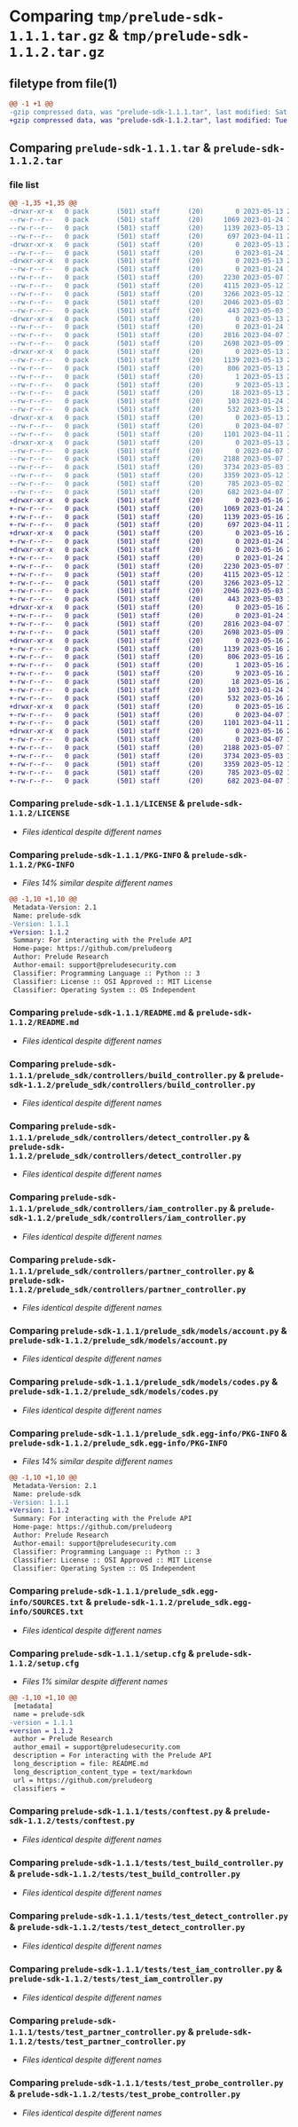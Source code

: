 # Comparing `tmp/prelude-sdk-1.1.1.tar.gz` & `tmp/prelude-sdk-1.1.2.tar.gz`

## filetype from file(1)

```diff
@@ -1 +1 @@
-gzip compressed data, was "prelude-sdk-1.1.1.tar", last modified: Sat May 13 20:30:41 2023, max compression
+gzip compressed data, was "prelude-sdk-1.1.2.tar", last modified: Tue May 16 20:31:57 2023, max compression
```

## Comparing `prelude-sdk-1.1.1.tar` & `prelude-sdk-1.1.2.tar`

### file list

```diff
@@ -1,35 +1,35 @@
-drwxr-xr-x   0 pack       (501) staff       (20)        0 2023-05-13 20:30:41.680450 prelude-sdk-1.1.1/
--rw-r--r--   0 pack       (501) staff       (20)     1069 2023-01-24 13:01:01.000000 prelude-sdk-1.1.1/LICENSE
--rw-r--r--   0 pack       (501) staff       (20)     1139 2023-05-13 20:30:41.680502 prelude-sdk-1.1.1/PKG-INFO
--rw-r--r--   0 pack       (501) staff       (20)      697 2023-04-11 22:16:02.000000 prelude-sdk-1.1.1/README.md
-drwxr-xr-x   0 pack       (501) staff       (20)        0 2023-05-13 20:30:41.676136 prelude-sdk-1.1.1/prelude_sdk/
--rw-r--r--   0 pack       (501) staff       (20)        0 2023-01-24 13:01:01.000000 prelude-sdk-1.1.1/prelude_sdk/__init__.py
-drwxr-xr-x   0 pack       (501) staff       (20)        0 2023-05-13 20:30:41.678264 prelude-sdk-1.1.1/prelude_sdk/controllers/
--rw-r--r--   0 pack       (501) staff       (20)        0 2023-01-24 13:01:01.000000 prelude-sdk-1.1.1/prelude_sdk/controllers/__init__.py
--rw-r--r--   0 pack       (501) staff       (20)     2230 2023-05-07 12:16:47.000000 prelude-sdk-1.1.1/prelude_sdk/controllers/build_controller.py
--rw-r--r--   0 pack       (501) staff       (20)     4115 2023-05-12 13:56:19.000000 prelude-sdk-1.1.1/prelude_sdk/controllers/detect_controller.py
--rw-r--r--   0 pack       (501) staff       (20)     3266 2023-05-12 13:56:19.000000 prelude-sdk-1.1.1/prelude_sdk/controllers/iam_controller.py
--rw-r--r--   0 pack       (501) staff       (20)     2046 2023-05-03 13:30:52.000000 prelude-sdk-1.1.1/prelude_sdk/controllers/partner_controller.py
--rw-r--r--   0 pack       (501) staff       (20)      443 2023-05-03 13:30:52.000000 prelude-sdk-1.1.1/prelude_sdk/controllers/probe_controller.py
-drwxr-xr-x   0 pack       (501) staff       (20)        0 2023-05-13 20:30:41.678822 prelude-sdk-1.1.1/prelude_sdk/models/
--rw-r--r--   0 pack       (501) staff       (20)        0 2023-01-24 13:01:01.000000 prelude-sdk-1.1.1/prelude_sdk/models/__init__.py
--rw-r--r--   0 pack       (501) staff       (20)     2816 2023-04-07 19:23:14.000000 prelude-sdk-1.1.1/prelude_sdk/models/account.py
--rw-r--r--   0 pack       (501) staff       (20)     2698 2023-05-09 16:39:45.000000 prelude-sdk-1.1.1/prelude_sdk/models/codes.py
-drwxr-xr-x   0 pack       (501) staff       (20)        0 2023-05-13 20:30:41.676729 prelude-sdk-1.1.1/prelude_sdk.egg-info/
--rw-r--r--   0 pack       (501) staff       (20)     1139 2023-05-13 20:30:41.000000 prelude-sdk-1.1.1/prelude_sdk.egg-info/PKG-INFO
--rw-r--r--   0 pack       (501) staff       (20)      806 2023-05-13 20:30:41.000000 prelude-sdk-1.1.1/prelude_sdk.egg-info/SOURCES.txt
--rw-r--r--   0 pack       (501) staff       (20)        1 2023-05-13 20:30:41.000000 prelude-sdk-1.1.1/prelude_sdk.egg-info/dependency_links.txt
--rw-r--r--   0 pack       (501) staff       (20)        9 2023-05-13 20:30:41.000000 prelude-sdk-1.1.1/prelude_sdk.egg-info/requires.txt
--rw-r--r--   0 pack       (501) staff       (20)       18 2023-05-13 20:30:41.000000 prelude-sdk-1.1.1/prelude_sdk.egg-info/top_level.txt
--rw-r--r--   0 pack       (501) staff       (20)      103 2023-01-24 13:01:01.000000 prelude-sdk-1.1.1/pyproject.toml
--rw-r--r--   0 pack       (501) staff       (20)      532 2023-05-13 20:30:41.680703 prelude-sdk-1.1.1/setup.cfg
-drwxr-xr-x   0 pack       (501) staff       (20)        0 2023-05-13 20:30:41.680099 prelude-sdk-1.1.1/tests/
--rw-r--r--   0 pack       (501) staff       (20)        0 2023-04-07 19:23:14.000000 prelude-sdk-1.1.1/tests/__init__.py
--rw-r--r--   0 pack       (501) staff       (20)     1101 2023-04-11 22:16:02.000000 prelude-sdk-1.1.1/tests/conftest.py
-drwxr-xr-x   0 pack       (501) staff       (20)        0 2023-05-13 20:30:41.680359 prelude-sdk-1.1.1/tests/templates/
--rw-r--r--   0 pack       (501) staff       (20)        0 2023-04-07 19:23:14.000000 prelude-sdk-1.1.1/tests/templates/__init__.py
--rw-r--r--   0 pack       (501) staff       (20)     2188 2023-05-07 12:16:47.000000 prelude-sdk-1.1.1/tests/test_build_controller.py
--rw-r--r--   0 pack       (501) staff       (20)     3734 2023-05-03 13:30:52.000000 prelude-sdk-1.1.1/tests/test_detect_controller.py
--rw-r--r--   0 pack       (501) staff       (20)     3359 2023-05-12 13:56:19.000000 prelude-sdk-1.1.1/tests/test_iam_controller.py
--rw-r--r--   0 pack       (501) staff       (20)      785 2023-05-02 14:19:17.000000 prelude-sdk-1.1.1/tests/test_partner_controller.py
--rw-r--r--   0 pack       (501) staff       (20)      682 2023-04-07 19:23:14.000000 prelude-sdk-1.1.1/tests/test_probe_controller.py
+drwxr-xr-x   0 pack       (501) staff       (20)        0 2023-05-16 20:31:57.516418 prelude-sdk-1.1.2/
+-rw-r--r--   0 pack       (501) staff       (20)     1069 2023-01-24 13:01:01.000000 prelude-sdk-1.1.2/LICENSE
+-rw-r--r--   0 pack       (501) staff       (20)     1139 2023-05-16 20:31:57.516488 prelude-sdk-1.1.2/PKG-INFO
+-rw-r--r--   0 pack       (501) staff       (20)      697 2023-04-11 22:16:02.000000 prelude-sdk-1.1.2/README.md
+drwxr-xr-x   0 pack       (501) staff       (20)        0 2023-05-16 20:31:57.512205 prelude-sdk-1.1.2/prelude_sdk/
+-rw-r--r--   0 pack       (501) staff       (20)        0 2023-01-24 13:01:01.000000 prelude-sdk-1.1.2/prelude_sdk/__init__.py
+drwxr-xr-x   0 pack       (501) staff       (20)        0 2023-05-16 20:31:57.514202 prelude-sdk-1.1.2/prelude_sdk/controllers/
+-rw-r--r--   0 pack       (501) staff       (20)        0 2023-01-24 13:01:01.000000 prelude-sdk-1.1.2/prelude_sdk/controllers/__init__.py
+-rw-r--r--   0 pack       (501) staff       (20)     2230 2023-05-07 12:16:47.000000 prelude-sdk-1.1.2/prelude_sdk/controllers/build_controller.py
+-rw-r--r--   0 pack       (501) staff       (20)     4115 2023-05-12 13:56:19.000000 prelude-sdk-1.1.2/prelude_sdk/controllers/detect_controller.py
+-rw-r--r--   0 pack       (501) staff       (20)     3266 2023-05-12 13:56:19.000000 prelude-sdk-1.1.2/prelude_sdk/controllers/iam_controller.py
+-rw-r--r--   0 pack       (501) staff       (20)     2046 2023-05-03 13:30:52.000000 prelude-sdk-1.1.2/prelude_sdk/controllers/partner_controller.py
+-rw-r--r--   0 pack       (501) staff       (20)      443 2023-05-03 13:30:52.000000 prelude-sdk-1.1.2/prelude_sdk/controllers/probe_controller.py
+drwxr-xr-x   0 pack       (501) staff       (20)        0 2023-05-16 20:31:57.514735 prelude-sdk-1.1.2/prelude_sdk/models/
+-rw-r--r--   0 pack       (501) staff       (20)        0 2023-01-24 13:01:01.000000 prelude-sdk-1.1.2/prelude_sdk/models/__init__.py
+-rw-r--r--   0 pack       (501) staff       (20)     2816 2023-04-07 19:23:14.000000 prelude-sdk-1.1.2/prelude_sdk/models/account.py
+-rw-r--r--   0 pack       (501) staff       (20)     2698 2023-05-09 16:39:45.000000 prelude-sdk-1.1.2/prelude_sdk/models/codes.py
+drwxr-xr-x   0 pack       (501) staff       (20)        0 2023-05-16 20:31:57.512780 prelude-sdk-1.1.2/prelude_sdk.egg-info/
+-rw-r--r--   0 pack       (501) staff       (20)     1139 2023-05-16 20:31:57.000000 prelude-sdk-1.1.2/prelude_sdk.egg-info/PKG-INFO
+-rw-r--r--   0 pack       (501) staff       (20)      806 2023-05-16 20:31:57.000000 prelude-sdk-1.1.2/prelude_sdk.egg-info/SOURCES.txt
+-rw-r--r--   0 pack       (501) staff       (20)        1 2023-05-16 20:31:57.000000 prelude-sdk-1.1.2/prelude_sdk.egg-info/dependency_links.txt
+-rw-r--r--   0 pack       (501) staff       (20)        9 2023-05-16 20:31:57.000000 prelude-sdk-1.1.2/prelude_sdk.egg-info/requires.txt
+-rw-r--r--   0 pack       (501) staff       (20)       18 2023-05-16 20:31:57.000000 prelude-sdk-1.1.2/prelude_sdk.egg-info/top_level.txt
+-rw-r--r--   0 pack       (501) staff       (20)      103 2023-01-24 13:01:01.000000 prelude-sdk-1.1.2/pyproject.toml
+-rw-r--r--   0 pack       (501) staff       (20)      532 2023-05-16 20:31:57.516719 prelude-sdk-1.1.2/setup.cfg
+drwxr-xr-x   0 pack       (501) staff       (20)        0 2023-05-16 20:31:57.516105 prelude-sdk-1.1.2/tests/
+-rw-r--r--   0 pack       (501) staff       (20)        0 2023-04-07 19:23:14.000000 prelude-sdk-1.1.2/tests/__init__.py
+-rw-r--r--   0 pack       (501) staff       (20)     1101 2023-04-11 22:16:02.000000 prelude-sdk-1.1.2/tests/conftest.py
+drwxr-xr-x   0 pack       (501) staff       (20)        0 2023-05-16 20:31:57.516317 prelude-sdk-1.1.2/tests/templates/
+-rw-r--r--   0 pack       (501) staff       (20)        0 2023-04-07 19:23:14.000000 prelude-sdk-1.1.2/tests/templates/__init__.py
+-rw-r--r--   0 pack       (501) staff       (20)     2188 2023-05-07 12:16:47.000000 prelude-sdk-1.1.2/tests/test_build_controller.py
+-rw-r--r--   0 pack       (501) staff       (20)     3734 2023-05-03 13:30:52.000000 prelude-sdk-1.1.2/tests/test_detect_controller.py
+-rw-r--r--   0 pack       (501) staff       (20)     3359 2023-05-12 13:56:19.000000 prelude-sdk-1.1.2/tests/test_iam_controller.py
+-rw-r--r--   0 pack       (501) staff       (20)      785 2023-05-02 14:19:17.000000 prelude-sdk-1.1.2/tests/test_partner_controller.py
+-rw-r--r--   0 pack       (501) staff       (20)      682 2023-04-07 19:23:14.000000 prelude-sdk-1.1.2/tests/test_probe_controller.py
```

### Comparing `prelude-sdk-1.1.1/LICENSE` & `prelude-sdk-1.1.2/LICENSE`

 * *Files identical despite different names*

### Comparing `prelude-sdk-1.1.1/PKG-INFO` & `prelude-sdk-1.1.2/PKG-INFO`

 * *Files 14% similar despite different names*

```diff
@@ -1,10 +1,10 @@
 Metadata-Version: 2.1
 Name: prelude-sdk
-Version: 1.1.1
+Version: 1.1.2
 Summary: For interacting with the Prelude API
 Home-page: https://github.com/preludeorg
 Author: Prelude Research
 Author-email: support@preludesecurity.com
 Classifier: Programming Language :: Python :: 3
 Classifier: License :: OSI Approved :: MIT License
 Classifier: Operating System :: OS Independent
```

### Comparing `prelude-sdk-1.1.1/README.md` & `prelude-sdk-1.1.2/README.md`

 * *Files identical despite different names*

### Comparing `prelude-sdk-1.1.1/prelude_sdk/controllers/build_controller.py` & `prelude-sdk-1.1.2/prelude_sdk/controllers/build_controller.py`

 * *Files identical despite different names*

### Comparing `prelude-sdk-1.1.1/prelude_sdk/controllers/detect_controller.py` & `prelude-sdk-1.1.2/prelude_sdk/controllers/detect_controller.py`

 * *Files identical despite different names*

### Comparing `prelude-sdk-1.1.1/prelude_sdk/controllers/iam_controller.py` & `prelude-sdk-1.1.2/prelude_sdk/controllers/iam_controller.py`

 * *Files identical despite different names*

### Comparing `prelude-sdk-1.1.1/prelude_sdk/controllers/partner_controller.py` & `prelude-sdk-1.1.2/prelude_sdk/controllers/partner_controller.py`

 * *Files identical despite different names*

### Comparing `prelude-sdk-1.1.1/prelude_sdk/models/account.py` & `prelude-sdk-1.1.2/prelude_sdk/models/account.py`

 * *Files identical despite different names*

### Comparing `prelude-sdk-1.1.1/prelude_sdk/models/codes.py` & `prelude-sdk-1.1.2/prelude_sdk/models/codes.py`

 * *Files identical despite different names*

### Comparing `prelude-sdk-1.1.1/prelude_sdk.egg-info/PKG-INFO` & `prelude-sdk-1.1.2/prelude_sdk.egg-info/PKG-INFO`

 * *Files 14% similar despite different names*

```diff
@@ -1,10 +1,10 @@
 Metadata-Version: 2.1
 Name: prelude-sdk
-Version: 1.1.1
+Version: 1.1.2
 Summary: For interacting with the Prelude API
 Home-page: https://github.com/preludeorg
 Author: Prelude Research
 Author-email: support@preludesecurity.com
 Classifier: Programming Language :: Python :: 3
 Classifier: License :: OSI Approved :: MIT License
 Classifier: Operating System :: OS Independent
```

### Comparing `prelude-sdk-1.1.1/prelude_sdk.egg-info/SOURCES.txt` & `prelude-sdk-1.1.2/prelude_sdk.egg-info/SOURCES.txt`

 * *Files identical despite different names*

### Comparing `prelude-sdk-1.1.1/setup.cfg` & `prelude-sdk-1.1.2/setup.cfg`

 * *Files 1% similar despite different names*

```diff
@@ -1,10 +1,10 @@
 [metadata]
 name = prelude-sdk
-version = 1.1.1
+version = 1.1.2
 author = Prelude Research
 author_email = support@preludesecurity.com
 description = For interacting with the Prelude API
 long_description = file: README.md
 long_description_content_type = text/markdown
 url = https://github.com/preludeorg
 classifiers =
```

### Comparing `prelude-sdk-1.1.1/tests/conftest.py` & `prelude-sdk-1.1.2/tests/conftest.py`

 * *Files identical despite different names*

### Comparing `prelude-sdk-1.1.1/tests/test_build_controller.py` & `prelude-sdk-1.1.2/tests/test_build_controller.py`

 * *Files identical despite different names*

### Comparing `prelude-sdk-1.1.1/tests/test_detect_controller.py` & `prelude-sdk-1.1.2/tests/test_detect_controller.py`

 * *Files identical despite different names*

### Comparing `prelude-sdk-1.1.1/tests/test_iam_controller.py` & `prelude-sdk-1.1.2/tests/test_iam_controller.py`

 * *Files identical despite different names*

### Comparing `prelude-sdk-1.1.1/tests/test_partner_controller.py` & `prelude-sdk-1.1.2/tests/test_partner_controller.py`

 * *Files identical despite different names*

### Comparing `prelude-sdk-1.1.1/tests/test_probe_controller.py` & `prelude-sdk-1.1.2/tests/test_probe_controller.py`

 * *Files identical despite different names*

